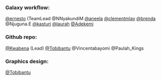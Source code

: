 ### Galaxy workflow:

[@ernesto](https://github.com/ernesto) (TeamLead
@NNyakundiM
[@aneela](https://github.com/aneela)
[@clementmlay](https://github.com/clementmlay)
[@brenda](https://github.com/brenda)
@Njuguna.E
[@kasturi](https://github.com/kasturi)
[@laurah](https://github.com/laurah)
[@Adekemi](https://github.com/Adekemi)

### Github repo:

[@Kwabena](https://github.com/Kwabena) (Lead)
[@Tobibantu](https://github.com/Tobibantu)
@Vincentabayomi
@Paulah_Kings

### Graphics design:

[@Tobibantu](https://github.com/Tobibantu)